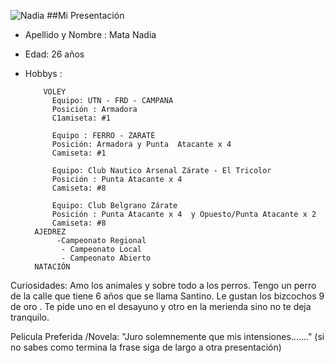 ![Nadia](https://avatars.githubusercontent.com/u/39339237?s=60&v=4)
##Mi Presentación
 - Apellido y  Nombre : Mata Nadia 
 - Edad: 26 años
- Hobbys :  
  
          VOLEY
            Equipo: UTN - FRD - CAMPANA 
            Posición : Armadora 
            C1amiseta: #1
            
            Equipo : FERRO - ZARATE
            Posición: Armadora y Punta  Atacante x 4
            Camiseta: #1
            
            Equipo: Club Nautico Arsenal Zárate - El Tricolor
            Posición : Punta Atacante x 4
            Camiseta: #8
            
            Equipo: Club Belgrano Zárate
            Posición : Punta Atacante x 4  y Opuesto/Punta Atacante x 2
            Camiseta: #8
        AJEDREZ
             -Campeonato Regional
              - Campeonato Local
              - Campeonato Abierto 
        NATACIÓN
Curiosidades: Amo los animales y sobre todo a los perros. Tengo un perro de la calle que tiene 6 años que se llama Santino. Le gustan los bizcochos 9 de oro . Te pide uno en el desayuno y otro en la merienda sino no  te deja tranquilo.

Pelicula Preferida /Novela: "Juro solemnemente que mis intensiones......." (si no sabes como termina la frase siga de largo a otra presentación)
